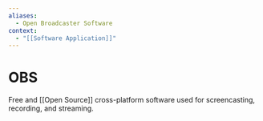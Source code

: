 ```yaml
---
aliases:
  - Open Broadcaster Software
context:
  - "[[Software Application]]"
---
```


# OBS

Free and [[Open Source]] cross-platform software used for screencasting, recording, and streaming.
